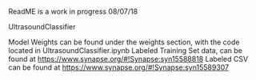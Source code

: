 ReadME is a work in progress 08/07/18

UltrasoundClassifier

Model Weights can be found under the weights section, with the code located in UltrasoundClassifier.ipynb 
Labeled Training Set data, can be found at https://www.synapse.org/#!Synapse:syn15588818
Labeled CSV can be found at https://www.synapse.org/#!Synapse:syn15589307


